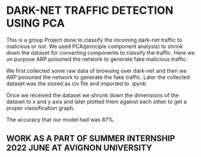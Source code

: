 # DARK-NET TRAFFIC DETECTION USING PCA

This is a group Project done to classify the incoming dark-net traffic to malicious or not. We used PCA(principle component analysis) to shrink down the dataset for converting components to classify the traffic. Here we on purpose ARP poisoned the network to generate fake malicious traffic.

We first collected some raw data of browsing over dark-net and then we ARP poisoned the network to generate the fake traffic. Later the collected dataset was the stored as civ file and imported to .ipynb.

Once we received the dataset we shrunk down the dimensions of the dataset to x and y axis and later plotted them against each other to get a proper classification graph.

The accuracy that our model had was 87%.

## WORK AS A PART OF SUMMER INTERNSHIP 2022 JUNE AT AVIGNON UNIVERSITY
